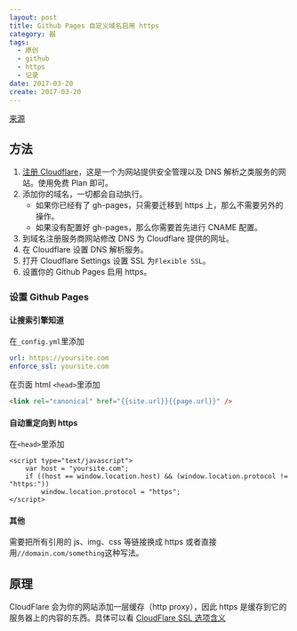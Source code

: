 ```yaml
---
layout: post
title: Github Pages 自定义域名启用 https
category: 器
tags:
  - 原创
  - github
  - https
  - 记录
date: 2017-03-20
create: 2017-03-20
---
```


[来源](https://sheharyar.me/blog/free-ssl-for-github-pages-with-custom-domains/)

## 方法

1. [注册 Cloudflare](https://support.cloudflare.com/hc/en-us/articles/201720164-Sign-up-planning-guide)，这是一个为网站提供安全管理以及 DNS 解析之类服务的网站。使用免费 Plan 即可。
2. 添加你的域名，一切都会自动执行。
    * 如果你已经有了 gh-pages，只需要迁移到 https 上，那么不需要另外的操作。
    * 如果没有配置好 gh-pages，那么你需要首先进行 CNAME 配置。
3. 到域名注册服务商网站修改 DNS 为 Cloudflare 提供的网址。
4. 在 Cloudflare 设置 DNS 解析服务。
5. 打开 Cloudflare Settings 设置 SSL 为`Flexible SSL`。
6. 设置你的 Github Pages 启用 https。

### 设置 Github Pages

#### 让搜索引擎知道
在`_config.yml`里添加

```yaml
url: https://yoursite.com
enforce_ssl: yoursite.com
```

在页面 html `<head>`里添加

```html
<link rel="canonical" href="{{site.url}}{{page.url}}" />
```

#### 自动重定向到 https
在`<head>`里添加

```
<script type="text/javascript">
    var host = "yoursite.com";
    if ((host == window.location.host) && (window.location.protocol != "https:"))
        window.location.protocol = "https";
</script>
```

#### 其他
需要把所有引用的 js、img、css 等链接换成 https 或者直接用`//domain.com/something`这种写法。

## 原理
CloudFlare 会为你的网站添加一层缓存（http proxy），因此 https 是缓存到它的服务器上的内容的东西。具体可以看 [CloudFlare SSL 选项含义](https://support.cloudflare.com/hc/en-us/articles/200170416-What-do-the-SSL-options-mean-)
